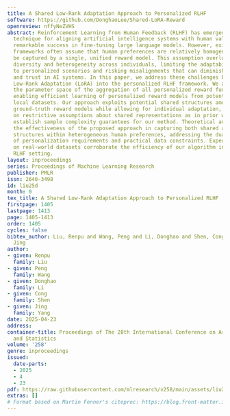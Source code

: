 ```yaml
---
title: A Shared Low-Rank Adaptation Approach to Personalized RLHF
software: https://github.com/DonghaoLee/Shared-LoRA-Reward
openreview: nffyNeZVHS
abstract: Reinforcement Learning from Human Feedback (RLHF) has emerged as a pivotal
  technique for aligning artificial intelligence systems with human values, achieving
  remarkable success in fine-tuning large language models. However, existing RLHF
  frameworks often assume that human preferences are relatively homogeneous and can
  be captured by a single, unified reward model. This assumption overlooks the inherent
  diversity and heterogeneity across individuals, limiting the adaptability of RLHF
  to personalized scenarios and risking misalignments that can diminish user satisfaction
  and trust in AI systems. In this paper, we address these challenges by introducing
  Low-Rank Adaptation (LoRA) into the personalized RLHF framework. We apply LoRA in
  the parameter space of the aggregation of all personalized reward functions, thereby
  enabling efficient learning of personalized reward models from potentially limited
  local datasets. Our approach exploits potential shared structures among the local
  ground-truth reward models while allowing for individual adaptation, without relying
  on restrictive assumptions about shared representations as in prior works. We further
  establish sample complexity guarantees for our method. Theoretical analysis demonstrates
  the effectiveness of the proposed approach in capturing both shared and individual-specific
  structures within heterogeneous human preferences, addressing the dual challenge
  of personalization requirements and practical data constraints. Experimental results
  on real-world datasets corroborate the efficiency of our algorithm in the personalized
  RLHF setting.
layout: inproceedings
series: Proceedings of Machine Learning Research
publisher: PMLR
issn: 2640-3498
id: liu25d
month: 0
tex_title: A Shared Low-Rank Adaptation Approach to Personalized RLHF
firstpage: 1405
lastpage: 1413
page: 1405-1413
order: 1405
cycles: false
bibtex_author: Liu, Renpu and Wang, Peng and Li, Donghao and Shen, Cong and Yang,
  Jing
author:
- given: Renpu
  family: Liu
- given: Peng
  family: Wang
- given: Donghao
  family: Li
- given: Cong
  family: Shen
- given: Jing
  family: Yang
date: 2025-04-23
address:
container-title: Proceedings of The 28th International Conference on Artificial Intelligence
  and Statistics
volume: '258'
genre: inproceedings
issued:
  date-parts:
  - 2025
  - 4
  - 23
pdf: https://raw.githubusercontent.com/mlresearch/v258/main/assets/liu25d/liu25d.pdf
extras: []
# Format based on Martin Fenner's citeproc: https://blog.front-matter.io/posts/citeproc-yaml-for-bibliographies/
---
```


